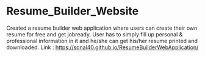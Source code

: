 # Resume_Builder_Website

Created a resume builder web application where users can create their own resume for free and get jobready. User has to simply fill up personal & professional information in it and he/she can get his/her resume printed and downloaded.
Link : https://sonal40.github.io/ResumeBuilderWebApplication/
